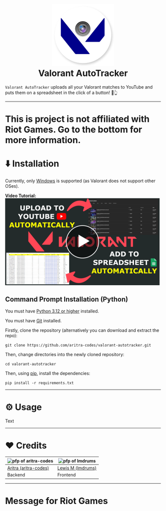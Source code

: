 <h1 align="center">
  <br>
  <img src="readme_images/logo.png" alt="Valorant AutoTracker logo" width="200">
  <br>
  Valorant AutoTracker
  <br>
</h1>

`Valorant AutoTracker` uploads all your Valorant matches to YouTube and puts them on a spreadsheet in the click of a button! 🔘👆

---

# This is project is not affiliated with Riot Games. Go to the bottom for more information.

# ⬇️ Installation

Currently, only [Windows](https://www.microsoft.com/en-gb/windows) is supported (as Valorant does not support other OSes).

**Video Tutorial:**
<br/>
<img src="readme_images/video_thumbnail.png" alt="Valorant AutoTracker logo" width="500">

## Command Prompt Installation (Python)

You must have [Python 3.12 or higher](https://www.python.org/downloads/windows/) installed.

You must have [Git](https://git-scm.com/download/win) installed.

Firstly, clone the repository (alternatively you can download and extract the repo):

```
git clone https://github.com/aritra-codes/valorant-autotracker.git
```

Then, change directories into the newly cloned repository:

```
cd valorant-autotracker
```

Then, using [pip](https://pip.pypa.io/en/stable/), install the dependencies:

```
pip install -r requirements.txt
```

---

# ⚙️ Usage

Text

---

# ❤️ Credits

<img src="https://github.com/aritra-codes.png" alt="pfp of aritra-codes" height="200"/> | <img src="https://github.com/lmdrums.png" alt="pfp of lmdrums" height="200"/>
---|---
[Aritra (aritra-codes)](https://github.com/aritra-codes) | [Lewis M (lmdrums)](https://github.com/lmdrums)
Backend | Frontend

---

# Message for Riot Games





